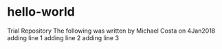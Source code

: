 # hello-world
Trial Repository
The following was written by Michael Costa on 4Jan2018
adding line 1
adding line 2
adding line 3
